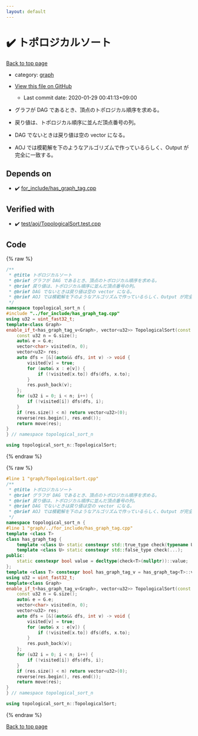 ```yaml
---
layout: default
---
```


<!-- mathjax config similar to math.stackexchange -->
<script type="text/javascript" async
  src="https://cdnjs.cloudflare.com/ajax/libs/mathjax/2.7.5/MathJax.js?config=TeX-MML-AM_CHTML">
</script>
<script type="text/x-mathjax-config">
  MathJax.Hub.Config({
    TeX: { equationNumbers: { autoNumber: "AMS" }},
    tex2jax: {
      inlineMath: [ ['$','$'] ],
      processEscapes: true
    },
    "HTML-CSS": { matchFontHeight: false },
    displayAlign: "left",
    displayIndent: "2em"
  });
</script>

<script type="text/javascript" src="https://cdnjs.cloudflare.com/ajax/libs/jquery/3.4.1/jquery.min.js"></script>
<script src="https://cdn.jsdelivr.net/npm/jquery-balloon-js@1.1.2/jquery.balloon.min.js" integrity="sha256-ZEYs9VrgAeNuPvs15E39OsyOJaIkXEEt10fzxJ20+2I=" crossorigin="anonymous"></script>
<script type="text/javascript" src="../../assets/js/copy-button.js"></script>
<link rel="stylesheet" href="../../assets/css/copy-button.css" />


# :heavy_check_mark: トポロジカルソート

<a href="../../index.html">Back to top page</a>

* category: <a href="../../index.html#f8b0b924ebd7046dbfa85a856e4682c8">graph</a>
* <a href="{{ site.github.repository_url }}/blob/master/graph/TopologicalSort.cpp">View this file on GitHub</a>
    - Last commit date: 2020-01-29 00:41:13+09:00


* グラフが DAG であるとき、頂点のトポロジカル順序を求める。
* 戻り値は、トポロジカル順序に並んだ頂点番号の列。
* DAG でないときは戻り値は空の vector になる。
* AOJ では模範解を下のようなアルゴリズムで作っているらしく、Output が完全に一致する。


## Depends on

* :heavy_check_mark: <a href="../for_include/has_graph_tag.cpp.html">for_include/has_graph_tag.cpp</a>


## Verified with

* :heavy_check_mark: <a href="../../verify/test/aoj/TopologicalSort.test.cpp.html">test/aoj/TopologicalSort.test.cpp</a>


## Code

<a id="unbundled"></a>
{% raw %}
```cpp
/**
 * @title トポロジカルソート
 * @brief グラフが DAG であるとき、頂点のトポロジカル順序を求める。
 * @brief 戻り値は、トポロジカル順序に並んだ頂点番号の列。
 * @brief DAG でないときは戻り値は空の vector になる。
 * @brief AOJ では模範解を下のようなアルゴリズムで作っているらしく、Output が完全に一致する。
 */
namespace topological_sort_n {
#include "../for_include/has_graph_tag.cpp"
using u32 = uint_fast32_t;
template<class Graph>
enable_if_t<has_graph_tag_v<Graph>, vector<u32>> TopologicalSort(const Graph& G) {
	const u32 n = G.size();
	auto& e = G.e;
	vector<char> visited(n, 0);
	vector<u32> res;
	auto dfs = [&](auto&& dfs, int v) -> void {
		visited[v] = true;
		for (auto& x : e[v]) {
			if (!visited[x.to]) dfs(dfs, x.to);
		}
		res.push_back(v);
	};
	for (u32 i = 0; i < n; i++) {
		if (!visited[i]) dfs(dfs, i);
	}
	if (res.size() < n) return vector<u32>(0);
	reverse(res.begin(), res.end());
	return move(res);
}
} // namespace topological_sort_n

using topological_sort_n::TopologicalSort;
```
{% endraw %}

<a id="bundled"></a>
{% raw %}
```cpp
#line 1 "graph/TopologicalSort.cpp"
/**
 * @title トポロジカルソート
 * @brief グラフが DAG であるとき、頂点のトポロジカル順序を求める。
 * @brief 戻り値は、トポロジカル順序に並んだ頂点番号の列。
 * @brief DAG でないときは戻り値は空の vector になる。
 * @brief AOJ では模範解を下のようなアルゴリズムで作っているらしく、Output が完全に一致する。
 */
namespace topological_sort_n {
#line 1 "graph/../for_include/has_graph_tag.cpp"
template <class T>
class has_graph_tag {
	template <class U> static constexpr std::true_type check(typename U::graph_tag*);
	template <class U> static constexpr std::false_type check(...);
public:
	static constexpr bool value = decltype(check<T>(nullptr))::value;
};
template <class T> constexpr bool has_graph_tag_v = has_graph_tag<T>::value;#line 10 "graph/TopologicalSort.cpp"
using u32 = uint_fast32_t;
template<class Graph>
enable_if_t<has_graph_tag_v<Graph>, vector<u32>> TopologicalSort(const Graph& G) {
	const u32 n = G.size();
	auto& e = G.e;
	vector<char> visited(n, 0);
	vector<u32> res;
	auto dfs = [&](auto&& dfs, int v) -> void {
		visited[v] = true;
		for (auto& x : e[v]) {
			if (!visited[x.to]) dfs(dfs, x.to);
		}
		res.push_back(v);
	};
	for (u32 i = 0; i < n; i++) {
		if (!visited[i]) dfs(dfs, i);
	}
	if (res.size() < n) return vector<u32>(0);
	reverse(res.begin(), res.end());
	return move(res);
}
} // namespace topological_sort_n

using topological_sort_n::TopologicalSort;
```
{% endraw %}

<a href="../../index.html">Back to top page</a>

